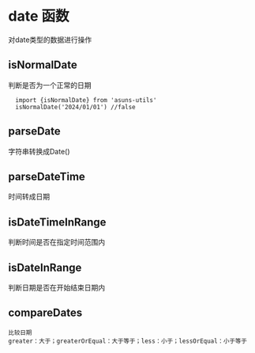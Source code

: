 # date 函数

对date类型的数据进行操作

## isNormalDate
判断是否为一个正常的日期

```js{4}
  import {isNormalDate} from 'asuns-utils'
  isNormalDate('2024/01/01') //false
```

## parseDate
字符串转换成Date()

## parseDateTime
  时间转成日期

## isDateTimeInRange
  判断时间是否在指定时间范围内

## isDateInRange
   判断日期是否在开始结束日期内

## compareDates
    比较日期
    greater：大于；greaterOrEqual：大于等于；less：小于；lessOrEqual：小于等于
